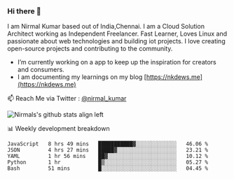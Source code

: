### Hi there 👋

 I am Nirmal Kumar based out of India,Chennai. I am a Cloud Solution Architect working as Independent Freelancer. Fast Learner, Loves Linux and passionate about web technologies and building iot projects. I love creating open-source projects and contributing to the community.

- I’m currently working on a app to keep up the inspiration for creators and consumers.
- I am documenting my learnings on my blog [https://nkdews.me](https://nkdews.me)

📫 Reach Me via  Twitter : [@nirmal_kumar](https://twitter.com/nirmal_kumar)

![Nirmals's github stats align left](https://github-readme-stats.vercel.app/api?username=nk-gears&show_icons=true)


📊 Weekly development breakdown

<!--START_SECTION:waka-->
```text
JavaScript   8 hrs 49 mins   ███████████▓░░░░░░░░░░░░░   46.06 % 
JSON         4 hrs 27 mins   █████▓░░░░░░░░░░░░░░░░░░░   23.21 % 
YAML         1 hr 56 mins    ██▓░░░░░░░░░░░░░░░░░░░░░░   10.12 % 
Python       1 hr            █▒░░░░░░░░░░░░░░░░░░░░░░░   05.27 % 
Bash         51 mins         █░░░░░░░░░░░░░░░░░░░░░░░░   04.45 % 
```
<!--END_SECTION:waka-->


